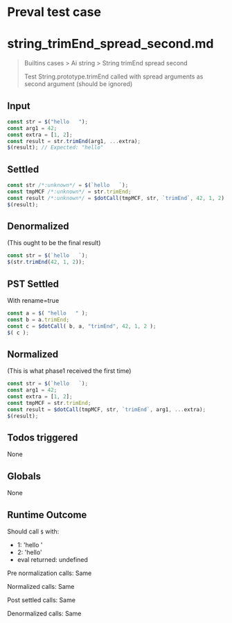 # Preval test case

# string_trimEnd_spread_second.md

> Builtins cases > Ai string > String trimEnd spread second
>
> Test String.prototype.trimEnd called with spread arguments as second argument (should be ignored)

## Input

`````js filename=intro
const str = $("hello   ");
const arg1 = 42;
const extra = [1, 2];
const result = str.trimEnd(arg1, ...extra);
$(result); // Expected: "hello"
`````


## Settled


`````js filename=intro
const str /*:unknown*/ = $(`hello   `);
const tmpMCF /*:unknown*/ = str.trimEnd;
const result /*:unknown*/ = $dotCall(tmpMCF, str, `trimEnd`, 42, 1, 2);
$(result);
`````


## Denormalized
(This ought to be the final result)

`````js filename=intro
const str = $(`hello   `);
$(str.trimEnd(42, 1, 2));
`````


## PST Settled
With rename=true

`````js filename=intro
const a = $( "hello   " );
const b = a.trimEnd;
const c = $dotCall( b, a, "trimEnd", 42, 1, 2 );
$( c );
`````


## Normalized
(This is what phase1 received the first time)

`````js filename=intro
const str = $(`hello   `);
const arg1 = 42;
const extra = [1, 2];
const tmpMCF = str.trimEnd;
const result = $dotCall(tmpMCF, str, `trimEnd`, arg1, ...extra);
$(result);
`````


## Todos triggered


None


## Globals


None


## Runtime Outcome


Should call `$` with:
 - 1: 'hello '
 - 2: 'hello'
 - eval returned: undefined

Pre normalization calls: Same

Normalized calls: Same

Post settled calls: Same

Denormalized calls: Same
